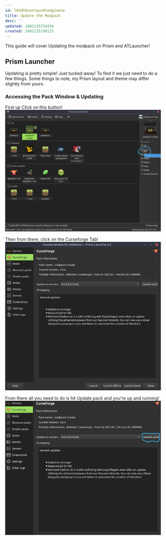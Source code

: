 ```yaml
---
id: l849hbnootquv8to4g2omse
title: Update the Modpack
desc: ''
updated: 1682135754356
created: 1682135190123
---
```

This guide will cover Updating the modpack on Prism and ATLauncher!

## Prism Launcher
Updating is pretty simple! Just tucked away! To find it we just need to do a few things. Some things to note, my Prism layout and theme may differ slightly from yours.

### Accessing the Pack Window & Updating
First up Click on this button!
![](/assets/images/2023-04-21-23-53-45.png)

Then from there, click on the Curseforge Tab!
![](/assets/images/2023-04-21-23-54-32.png)

From there all you need to do is hit Update pack and you're up and running!
![](/assets/images/2023-04-21-23-55-43.png)